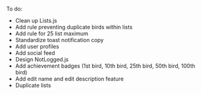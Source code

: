 To do:

- Clean up Lists.js
- Add rule preventing duplicate birds within lists
- Add rule for 25 list maximum
- Standardize toast notification copy
- Add user profiles
- Add social feed
- Design NotLogged.js
- Add achievement badges (1st bird, 10th bird, 25th bird, 50th bird, 100th bird)
- Add edit name and edit description feature
- Duplicate lists